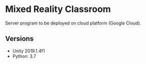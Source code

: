# Mixed Reality Classroom

Server program to be deployed on cloud platform (Google Cloud).

## Versions
- Unity 2019.1.4f1
- Python: 3.7
